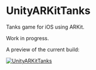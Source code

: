 # UnityARKitTanks

Tanks game for iOS using ARKit.

Work in progress.

A preview of the current build:

[![UnityARKitTanks](https://i.ytimg.com/vi/m3osagqS4vw/hqdefault.jpg)](https://www.youtube.com/watch?v=m3osagqS4vw)
